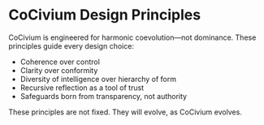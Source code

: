 <!-- status: stub; target: 150+ words -->
<!-- status: stub; target: 150+ words -->
<!-- status: stub; target: 150+ words -->
<!-- status: stub; target: 150+ words -->
# CoCivium Design Principles

CoCivium is engineered for harmonic coevolution—not dominance. These principles guide every design choice:

- Coherence over control
- Clarity over conformity
- Diversity of intelligence over hierarchy of form
- Recursive reflection as a tool of trust
- Safeguards born from transparency, not authority

These principles are not fixed. They will evolve, as CoCivium evolves.





